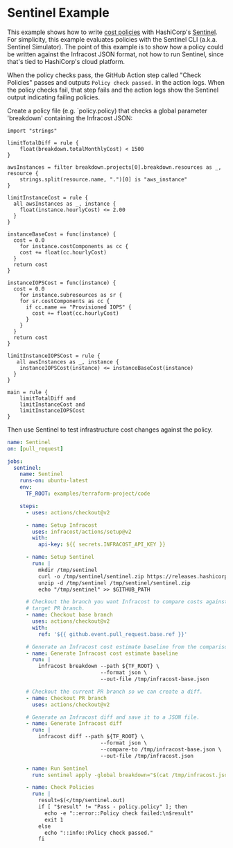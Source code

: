 # Sentinel Example

This example shows how to write [cost policies](https://www.infracost.io/docs/features/cost_policies/) with HashiCorp's [Sentinel](https://www.hashicorp.com/sentinel). For simplicity, this example evaluates policies with the Sentinel CLI (a.k.a. Sentinel Simulator). The point of this example is to show how a policy could be written against the Infracost JSON format, not how to run Sentinel, since that's tied to HashiCorp's cloud platform.

When the policy checks pass, the GitHub Action step called "Check Policies" passes and outputs `Policy check passed.` in the action logs. When the policy checks fail, that step fails and the action logs show the Sentinel output indicating failing policies.

Create a policy file (e.g. `policy.policy) that checks a global parameter 'breakdown' containing the Infracost JSON:
```policy
import "strings"

limitTotalDiff = rule {
    float(breakdown.totalMonthlyCost) < 1500
}

awsInstances = filter breakdown.projects[0].breakdown.resources as _, resource {
	strings.split(resource.name, ".")[0] is "aws_instance"
}

limitInstanceCost = rule {
  all awsInstances as _, instance {
  	float(instance.hourlyCost) <= 2.00
  }
}

instanceBaseCost = func(instance) {
  cost = 0.0
 	for instance.costComponents as cc {
    cost += float(cc.hourlyCost)
  }
  return cost
}

instanceIOPSCost = func(instance) {
  cost = 0.0
 	for instance.subresources as sr {
    for sr.costComponents as cc {
      if cc.name == "Provisioned IOPS" {
        cost += float(cc.hourlyCost)
      }
    }
  }
  return cost
}

limitInstanceIOPSCost = rule {
   all awsInstances as _, instance {
  	instanceIOPSCost(instance) <= instanceBaseCost(instance)
  }
}

main = rule {
    limitTotalDiff and
    limitInstanceCost and
    limitInstanceIOPSCost
}
```

Then use Sentinel to test infrastructure cost changes against the policy.

[//]: <> (BEGIN EXAMPLE)
```yml
name: Sentinel
on: [pull_request]

jobs:
  sentinel:
    name: Sentinel
    runs-on: ubuntu-latest
    env:
      TF_ROOT: examples/terraform-project/code

    steps:
      - uses: actions/checkout@v2

      - name: Setup Infracost
        uses: infracost/actions/setup@v2
        with:
          api-key: ${{ secrets.INFRACOST_API_KEY }}

      - name: Setup Sentinel
        run: |
          mkdir /tmp/sentinel
          curl -o /tmp/sentinel/sentinel.zip https://releases.hashicorp.com/sentinel/0.18.4/sentinel_0.18.4_linux_amd64.zip
          unzip -d /tmp/sentinel /tmp/sentinel/sentinel.zip
          echo "/tmp/sentinel" >> $GITHUB_PATH

      # Checkout the branch you want Infracost to compare costs against. This example is using the
      # target PR branch.
      - name: Checkout base branch
        uses: actions/checkout@v2
        with:
          ref: '${{ github.event.pull_request.base.ref }}'

      # Generate an Infracost cost estimate baseline from the comparison branch, so that Infracost can compare the cost difference.
      - name: Generate Infracost cost estimate baseline
        run: |
          infracost breakdown --path ${TF_ROOT} \
                              --format json \
                              --out-file /tmp/infracost-base.json

      # Checkout the current PR branch so we can create a diff.
      - name: Checkout PR branch
        uses: actions/checkout@v2

      # Generate an Infracost diff and save it to a JSON file.
      - name: Generate Infracost diff
        run: |
          infracost diff --path ${TF_ROOT} \
                              --format json \
                              --compare-to /tmp/infracost-base.json \
                              --out-file /tmp/infracost.json

      - name: Run Sentinel
        run: sentinel apply -global breakdown="$(cat /tmp/infracost.json)" examples/sentinel/policy/policy.policy | tee /tmp/sentinel.out

      - name: Check Policies
        run: |
          result=$(</tmp/sentinel.out)
          if [ "$result" != "Pass - policy.policy" ]; then
            echo -e "::error::Policy check failed:\n$result"
            exit 1
          else
            echo "::info::Policy check passed."
          fi
```
[//]: <> (END EXAMPLE)
